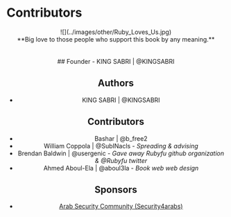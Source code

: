 # Contributors


<center>![](../images/other/Ruby_Loves_Us.jpg)


<center>**Big love to those people who support this book by any meaning.**
<br><br><br>
## Founder
- KING SABRI | @KINGSABRI

## Authors 
- KING SABRI | @KINGSABRI

## Contributors
- Bashar | @b_free2
- William Coppola | @SubINacls - *Spreading & advising*
- Brendan Baldwin | @usergenic - *Gave away Rubyfu github organization & @Rubyfu twitter*
- Ahmed Aboul-Ela | @aboul3la - *Book web web design*

## Sponsors
- [Arab Security Community (Security4arabs)][1]


<br><br><br>
---
[1]: http://www.security4arabs.com/

